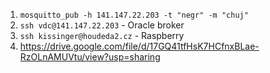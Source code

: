 1. `mosquitto_pub -h 141.147.22.203 -t "negr" -m "chuj"`
2. `ssh vdc@141.147.22.203` - Oracle broker
3. `ssh kissinger@houdeda2.cz` - Raspberry
4. https://drive.google.com/file/d/17GQ41tfHsK7HCfnxBLae-RzOLnAMUVtu/view?usp=sharing